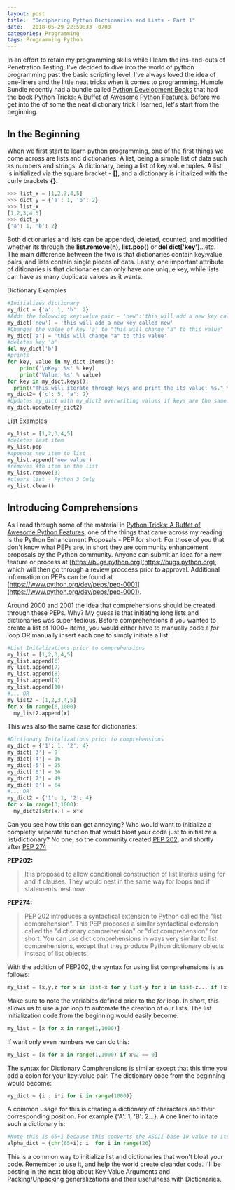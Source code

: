 ```yaml
---
layout: post
title:  "Deciphering Python Dictionaries and Lists - Part 1"
date:   2018-05-29 22:59:33 -0700
categories: Programming
tags: Programming Python
---
```

In an effort to retain my programming skills while I learn the ins-and-outs of Penetration Testing, I've decided to dive into the world of python programming past the basic scripting level. I've always loved the idea of one-liners and the little neat tricks when it comes to programming. Humble Bundle recently had a bundle called [Python Development Books](https://www.humblebundle.com/software/python-dev-kit-bundle) that had the book [Python Tricks: A Buffet of Awesome Python Features](https://www.amazon.com/Python-Tricks-Buffet-Awesome-Features/dp/1775093301). Before we get into the of some the neat dictionary trick I learned, let's start from the beginning.

In the Beginning
---------------------
When we first start to learn python programming, one of the first things we come across are lists and dictionaries. A list, being a simple list of data such as numbers and strings. A dictionary, being a list of key:value tuples. A list is initialized via the square bracket - **[]**, and a dictionary is initialized with the curly brackets **{}**.

```python
>>> list_x = [1,2,3,4,5]
>>> dict_y = {'a': 1, 'b': 2}
>>> list_x
[1,2,3,4,5]
>>> dict_y
{'a': 1, 'b': 2}
``` 

Both dictionaries and lists can be appended, deleted, counted, and modified whether its through the **list.remove(n)**, **list.pop()** or **del dict['key']**...etc. The main difference between the two is that dictionaries contain key:value pairs, and lists contain single pieces of data. Lastly, one important attribute of ditionaries is that dictionaries can only have one unique key, while lists can have as many duplicate values as it wants.

Dictionary Examples
```python
#Initializes dictionary
my_dict = {'a': 1, 'b': 2}
#Adds the folowwing key:value pair - 'new':'this will add a new key called new'
my_dict['new'] = 'this will add a new key called new'
#Changes the value of key 'a' to "this will change "a" to this value"
my_dict['a'] = 'this will change "a" to this value'
#deletes key 'b'
del my_dict['b']
#prints
for key, value in my_dict.items():
    print('\nKey: %s' % key)
    print('Value: %s' % value)
for key in my_dict.keys():
  print("This will iterate through keys and print the its value: %s." % my_dict[key])
my_dict2= {'c': 5, 'a': 2}
#Updates my_dict with my_dict2 overwriting values if keys are the same
my_dict.update(my_dict2)
```

List Examples
```python
my_list = [1,2,3,4,5]
#deletes last item
my_list.pop
#appends new item to list
my_list.append('new value')
#removes 4th item in the list
my_list.remove(3)
#clears list - Python 3 Only
my_list.clear()
```

Introducing Comprehensions
---------------------

As I read through some of the material in [Python Tricks: A Buffet of Awesome Python Features](https://www.amazon.com/Python-Tricks-Buffet-Awesome-Features/dp/1775093301), one of the things that came across my reading is the Python Enhancement Proposals - PEP for short. For those of you that don't know what PEPs are, in short they are community enhancement proposals by the Python community. Anyone can submit an idea for a new feature or process at [https://bugs.python.org](https://bugs.python.org), which will then go through a review proccess prior to approval. Additional information on PEPs can be found at [https://www.python.org/dev/peps/pep-0001](https://www.python.org/dev/peps/pep-0001).

Around 2000 and 2001 the idea that comprehensions should be created through these PEPs. Why? My guess is that initiating long lists and dictionaries was super tedious. Before comprehensions if you wanted to create a list of 1000+ items, you would either have to manually code a *for* loop OR manually insert each one to simply initiate a list.

```python
#List Initalizations prior to comprehensions
my_list = [1,2,3,4,5]
my_list.append(6)
my_list.append(7)
my_list.append(8)
my_list.append(9)
my_list.append(10)
#... OR
my_list2 = [1,2,3,4,5]
for x in range(6,1000)
  my_list2.append(x)
```

This was also the same case for dictionaries:
```python
#Dictionary Initalizations prior to comprehensions
my_dict = {'1': 1, '2': 4}
my_dict['3'] = 9
my_dict['4'] = 16
my_dict['5'] = 25
my_dict['6'] = 36
my_dict['7'] = 49
my_dict['8'] = 64
#... OR
my_dict2 = {'1': 1, '2': 4}
for x in range(3,1000):
  my_dict2[str(x)] = x*x
```

Can you see how this can get annoying? Who would want to initialize a completly seperate function that would bloat your code just to initialize a list/dictionary? No one, so the community created [PEP 202](https://www.python.org/dev/peps/pep-0202/), and shortly after [PEP 274](https://www.python.org/dev/peps/pep-0274/)

**PEP202:**
> It is proposed to allow conditional construction of list literals using for and if clauses. They would nest in the same way for loops and if statements nest now.

**PEP274:**
> PEP 202 introduces a syntactical extension to Python called the "list comprehension". This PEP proposes a similar syntactical extension called the "dictionary comprehension" or "dict comprehension" for short. You can use dict comprehensions in ways very similar to list comprehensions, except that they produce Python dictionary objects instead of list objects.

With the addition of PEP202, the  syntax for using list comprehensions is as follows:
```python
my_list = [x,y,z for x in list-x for y list-y for z in list-z... if [x,y,z...conditonal]]
```

Make sure to note the variables defined prior to the *for* loop. In short, this allows us to use a *for* loop to automate the creation of our lists. The list initialization code from the beginning would easily become:
```python
my_list = [x for x in range(1,1000)]
```

If want only even numbers we can do this:
```python
my_list = [x for x in range(1,1000) if x%2 == 0]
```

The syntax for Dictionary Comphrensions is similar except that this time you add a colon for your key:value pair. The dictionary code from the beginning would become:

```python
my_dict = {i : i*i for i in range(1000)}
```

A common usage for this is creating a dictionary of characters and their corresponding position. For example {'A': 1, 'B': 2...}. A one liner to initate such a dictionary is: 
```python
#Note this is 65+i because this converts the ASCII base 10 value to its correponding ASCII value
alpha_dict = {chr(65+i): i  for i in range(26}
```

This is a common way to initialize list and dictionaries that won't bloat your code. Remember to use it, and help the world create cleander code. I'll be posting in the next blog about Key-Value Arguments and Packing/Unpacking generalizations and their usefulness with Dictionaries.